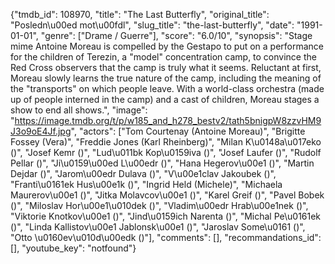 {"tmdb_id": 108970, "title": "The Last Butterfly", "original_title": "Posledn\u00ed mot\u00fdl", "slug_title": "the-last-butterfly", "date": "1991-01-01", "genre": ["Drame / Guerre"], "score": "6.0/10", "synopsis": "Stage mime Antoine Moreau is compelled by the Gestapo to put on a performance for the children of Terezin, a \"model\" concentration camp, to convince the Red Cross observers that the camp is truly what it seems. Reluctant at first, Moreau slowly learns the true nature of the camp, including the meaning of the \"transports\" on which people leave. With a world-class orchestra (made up of people interned in the camp) and a cast of children, Moreau stages a show to end all shows.", "image": "https://image.tmdb.org/t/p/w185_and_h278_bestv2/tath5bnigpW8zzvHM9J3o9oE4Jf.jpg", "actors": ["Tom Courtenay (Antoine Moreau)", "Brigitte Fossey (Vera)", "Freddie Jones (Karl Rheinberg)", "Milan K\u0148a\u017eko ()", "Josef Kemr ()", "Lud\u011bk Kop\u0159iva ()", "Josef Laufer ()", "Rudolf Pellar ()", "Ji\u0159\u00ed L\u00edr ()", "Hana Hegerov\u00e1 ()", "Martin Dejdar ()", "Jarom\u00edr Dulava ()", "V\u00e1clav Jakoubek ()", "Franti\u0161ek Hus\u00e1k ()", "Ingrid Held (Michele)", "Michaela Maurerov\u00e1 ()", "Jitka Molavcov\u00e1 ()", "Karel Greif ()", "Pavel Bobek ()", "Miloslav Hor\u00e1\u010dek ()", "Vladim\u00edr Hrab\u00e1nek ()", "Viktorie Knotkov\u00e1 ()", "Jind\u0159ich Narenta ()", "Michal Pe\u0161ek ()", "Linda Kallistov\u00e1 Jablonsk\u00e1 ()", "Jaroslav Some\u0161 ()", "Otto \u0160ev\u010d\u00edk ()"], "comments": [], "recommandations_id": [], "youtube_key": "notfound"}